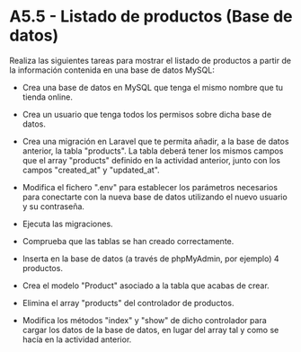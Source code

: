 # A5.5 - Listado de productos (Base de datos)

Realiza las siguientes tareas para mostrar el listado de productos a partir de la información contenida en una base de datos MySQL:

- Crea una base de datos en MySQL que tenga el mismo nombre que tu tienda online.

- Crea un usuario que tenga todos los permisos sobre dicha base de datos.

- Crea una migración en Laravel que te permita añadir, a la base de datos anterior, la tabla "products". La tabla deberá tener los mismos campos que el array "products" definido en la actividad anterior, junto con los campos "created_at" y "updated_at".

- Modifica el fichero ".env" para establecer los parámetros necesarios para conectarte con la nueva base de datos utilizando el nuevo usuario y su contraseña.

- Ejecuta las migraciones.

- Comprueba que las tablas se han creado correctamente.

- Inserta en la base de datos (a través de phpMyAdmin, por ejemplo) 4 productos.

- Crea el modelo "Product" asociado a la tabla que acabas de crear.

- Elimina el array "products" del controlador de productos.

- Modifica los métodos "index" y "show" de dicho controlador para cargar los datos de la base de datos, en lugar del array tal y como se hacía en la actividad anterior.
